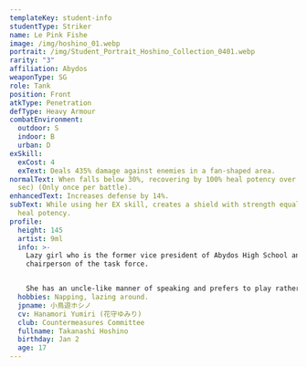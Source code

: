```yaml
---
templateKey: student-info
studentType: Striker
name: Le Pink Fishe
image: /img/hoshino_01.webp
portrait: /img/Student_Portrait_Hoshino_Collection_0401.webp
rarity: "3"
affiliation: Abydos
weaponType: SG
role: Tank
position: Front
atkType: Penetration
defType: Heavy Armour
combatEnvironment:
  outdoor: S
  indoor: B
  urban: D
exSkill:
  exCost: 4
  exText: Deals 435% damage against enemies in a fan-shaped area.
normalText: When falls below 30%, recovering by 100% heal potency over time (20
  sec) (Only once per battle).
enhancedText: Increases defense by 14%.
subText: While using her EX skill, creates a shield with strength equal to 108%
  heal potency.
profile:
  height: 145
  artist: 9ml
  info: >-
    Lazy girl who is the former vice president of Abydos High School and the
    chairperson of the task force.


    She has an uncle-like manner of speaking and prefers to play rather than work. Because of this, she is usually berated by the members of the committee, but once the mission begins, she fights hard on the front lines to protect the other members.
  hobbies: Napping, lazing around.
  jpname: 小鳥遊ホシノ
  cv: Hanamori Yumiri (花守ゆみり)
  club: Countermeasures Committee
  fullname: Takanashi Hoshino
  birthday: Jan 2
  age: 17
---
```

